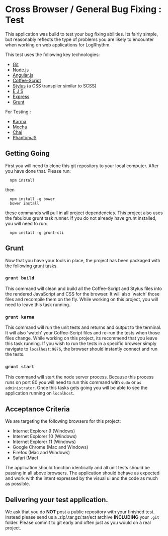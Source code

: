 Cross Browser / General Bug Fixing : Test
==================

This application was build to test your bug fixing abilities. Its fairly simple,
but reasonably reflects the type of problems you are likely to encounter when
working on web applications for LogRhythm.

This test uses the following key technologies:

- [Git](http://git-scm.com/)
- [Node.js](http://nodejs.org/)
- [Angular.js](http://angularjs.org/)
- [Coffee-Script](http://coffeescript.org/)
- [Stylus](http://learnboost.github.io/stylus/) (a CSS transpiler similar to SCSS)
- [E J S](http://embeddedjs.com/)
- [Express](http://expressjs.com/)
- [Grunt](http://gruntjs.com/)

For Testing :

- [Karma](http://karma-runner.github.io/0.12/index.html)
- [Mocha](http://visionmedia.github.io/mocha/)
- [Chai](http://chaijs.com/)
- [PhantomJS](http://phantomjs.org/)

## Getting Going

First you will need to clone this git repository to your local computer. After you
have done that. Please run:

```
  npm install
```
then
```
  npm install -g bower
  bower install
```

these commands will pull in all project dependencies. This project also uses
the fabulous grunt task runner. If you do not already have grunt installed, you
will need to run:

```
  npm install -g grunt-cli
```

## Grunt

Now that you have your tools in place, the project has been packaged with the 
following grunt tasks.

### `grunt build`

This command will clean and build all the Coffee-Script and Stylus files into the
rendered JavaScript and CSS for the browser. It will also 'watch' those files and
recompile them on the fly. While working on this project, you will need to leave
this task running.

### `grunt karma`

This command will run the unit tests and returns and output to the terminal. 
It will also 'watch' your Coffee-Script files and re-run the tests when those 
files change. While working on this project, its recommend that you leave this
task running. If you wish to run the tests in a specific browser simply navigate to
`localhost:9876`, the browser should instantly connect and run the tests.

### `grunt start`

This command will start the node server process. Because this process runs on 
port 80 you will need to run this command with `sudo` or `as administrator`.
Once this tasks gets going you will be able to see the application running on
`localhost`.

## Acceptance Criteria

We are targeting the following browsers for this project:

- Internet Explorer 9 (Windows)
- Internet Explorer 10 (Windows)
- Internet Explorer 11 (Windows)
- Google Chrome (Mac and Windows)
- Firefox (Mac and Windows)
- Safari (Mac)

The application should function identically and all unit tests should be 
passing in all above browsers. The application should behave as expected and work
with the intent expressed by the visual ui and the code as much as possible. 

## Delivering your test application. 

We ask that you do **NOT** post a public repository with your finished test. Instead
please send us a .zip/.tar.gz/.tar/ect archive **INCLUDING** your `.git` folder. 
Please commit to git early and often just as you would on a real project.